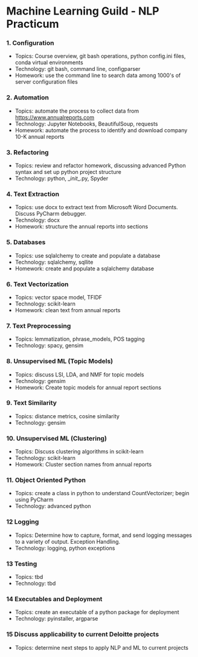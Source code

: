 # Machine Learning Guild - NLP Practicum

### 1. Configuration
*  Topics: Course overview, git bash operations, python config.ini files, conda virtual environments
*  Technology: git bash, command line, configparser
*  Homework: use the command line to search data among 1000's of server configuration files

### 2. Automation
*  Topics: automate the process to collect data from https://www.annualreports.com
*  Technology: Jupyter Notebooks, BeautifulSoup, requests
*  Homework: automate the process to identify and download company 10-K annual reports

### 3. Refactoring
*  Topics: review and refactor homework, discussing advanced Python syntax and set up python project structure
*  Technology: python, \__init_\_.py, Spyder

### 4. Text Extraction
*  Topics: use docx to extract text from Microsoft Word Documents. Discuss PyCharm debugger.
*  Technology: docx
*  Homework: structure the annual reports into sections

### 5. Databases
*  Topics: use sqlalchemy to create and populate a database
*  Technology: sqlalchemy, sqllite
*  Homework: create and populate a sqlalchemy database

### 6. Text Vectorization
*  Topics: vector space model, TFIDF
*  Technology: scikit-learn
*  Homework: clean text from annual reports

### 7. Text Preprocessing
* Topics: lemmatization, phrase_models, POS tagging
*  Technology: spacy, gensim

### 8. Unsupervised ML (Topic Models)
* Topics: discuss LSI, LDA, and NMF for topic models
* Technology: gensim
* Homework: Create topic models for annual report sections

### 9. Text Similarity
* Topics: distance metrics, cosine similarity
* Technology: gensim

### 10. Unsupervised ML (Clustering)
* Topics: Discuss clustering algorithms in scikit-learn
*  Technology: scikit-learn
* Homework: Cluster section names from annual reports

### 11. Object Oriented Python
*   Topics: create a class in python to understand CountVectorizer; begin using PyCharm
*  Technology: advanced python

### 12 Logging
* Topics: Determine how to capture, format, and send logging messages to a variety of output. Exception Handling.
*  Technology: logging, python exceptions

### 13 Testing
* Topics: tbd
* Technology: tbd

### 14 Executables and Deployment
* Topics: create an executable of a python package for deployment
* Technology: pyinstaller, argparse

### 15 Discuss applicability to current Deloitte projects
* Topics: determine next steps to apply NLP and ML to current projects

